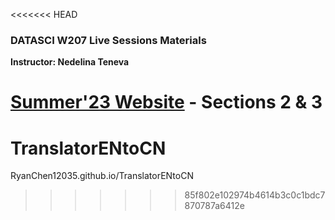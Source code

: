 <<<<<<< HEAD
### DATASCI W207 Live Sessions Materials 

**Instructor: Nedelina Teneva**

[Summer'23 Website](https://docs.google.com/document/d/e/2PACX-1vQj2Au2YWcgnlT6MWG54GXlZKNbsqySdbzExsB_odFOmlr114bPwcWuaIf0xN7HM99E8OURZZ664wQD/pub) - Sections 2 & 3 
=======
# TranslatorENtoCN
RyanChen12035.github.io/TranslatorENtoCN
>>>>>>> 85f802e102974b4614b3c0c1bdc7870787a6412e
